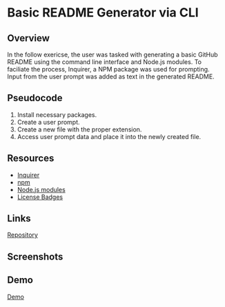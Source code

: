 # Basic README Generator via CLI

## Overview
In the follow exericse, the user was tasked with generating a basic GitHub README using the command line interface and Node.js modules. To faciliate the process, Inquirer, a NPM package was used for prompting. Input from the user prompt was added as text in the generated README.

## Pseudocode
1. Install necessary packages.
2. Create a user prompt.
3. Create a new file with the proper extension.
4. Access user prompt data and place it into the newly created file.

## Resources
- [Inquirer](https://www.npmjs.com/package/inquirer)
- [npm](https://www.npmjs.com/)
- [Node.js modules](https://www.w3schools.com/nodejs/nodejs_modules.asp)
- [License Badges](https://gist.github.com/lukas-h/2a5d00690736b4c3a7ba)

## Links
[Repository](https://github.com/huirayj/readme-generator)
## Screenshots

## Demo
[Demo](./assets/video/readme-generator-demo.webm)
